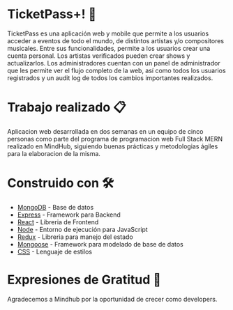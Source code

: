 # TicketPass+! 🔖

TicketPass es una aplicación web y mobile que permite a los usuarios acceder a eventos de todo el mundo, de distintos artistas y/o compositores musicales. Entre sus funcionalidades, permite a los usuarios crear una cuenta personal. Los artistas verificados pueden crear shows y actualizarlos. Los administradores cuentan con un panel de administrador que les permite ver el flujo completo de la web, así como todos los usuarios registrados y un audit log de todos los cambios importantes realizados.

# Trabajo realizado 📋

Aplicacion web desarrollada en dos semanas en un equipo de cinco personas como parte del programa de programacion web Full Stack MERN realizado en MindHub, siguiendo buenas prácticas y metodologias ágiles para la elaboracion de la misma.

# Construido con 🛠️
* [MongoDB](https://www.mongodb.com/) - Base de datos
* [Express](https://expressjs.com/es/) - Framework para Backend
* [React](https://reactjs.org/) - Libreria de Frontend
* [Node](https://nodejs.org/es/) - Entorno de ejecución para JavaScript 
* [Redux](https://es.redux.js.org/) - Libreria para manejo del estado
* [Mongoose](https://mongoosejs.com/) - Framework para modelado de base de datos
* [CSS](https://developer.mozilla.org/es/docs/Web/CSS) - Lenguaje de estilos

# Expresiones de Gratitud 🎁
Agradecemos a Mindhub por la oportunidad de crecer como developers.

